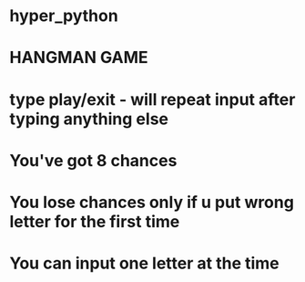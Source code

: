 # hyper_python
# HANGMAN GAME
# type play/exit - will repeat input after typing anything else
# You've got 8 chances
# You lose chances only if u put wrong letter for the first time
# You can input one letter at the time
